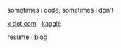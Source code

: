 sometimes i code,  sometimes i don't

[x dot com](https://x.com/CllTheCoder) ⋅ [kaggle](https://www.kaggle.com/carloscll) 

[resume](https://drive.google.com/file/d/1NKPD06HvXJD4xuCRSxOVXc62XiLO9JeG/view?usp=sharing) ⋅ [blog](https://cllspy.github.io/CllTorch-Blog/) 
